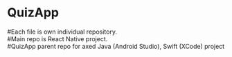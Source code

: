 # QuizApp
#Each file is own individual repository. \
#Main repo is React Native project. \
#QuizApp parent repo for axed Java (Android Studio), Swift (XCode) project
